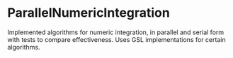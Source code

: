 # ParallelNumericIntegration
Implemented algorithms for numeric integration, in parallel and serial form with tests to compare effectiveness. Uses GSL implementations for certain algorithms.
